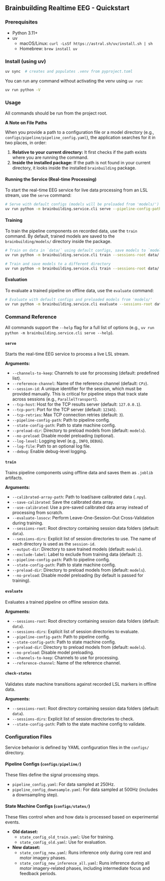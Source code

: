 ## Brainbuilding Realtime EEG - Quickstart

### Prerequisites
- Python 3.11+
- uv
  - macOS/Linux: `curl -LsSf https://astral.sh/uv/install.sh | sh`
  - Homebrew: `brew install uv`

### Install (using uv)
```bash
uv sync  # creates and populates .venv from pyproject.toml
```

You can run any command without activating the venv using `uv run`:
```bash
uv run python -V
```


### Usage

All commands should be run from the project root.

**A Note on File Paths**

When you provide a path to a configuration file or a model directory (e.g., `configs/pipeline/pipeline_config.yaml`), the application searches for it in two places, in order:

1.  **Relative to your current directory:** It first checks if the path exists where you are running the command.
2.  **Inside the installed package:** If the path is not found in your current directory, it looks inside the installed `brainbuilding` package.

#### Running the Service (Real-time Processing)

To start the real-time EEG service for live data processing from an LSL stream, use the `serve` command:

```bash
# Serve with default configs (models will be preloaded from 'models/')
uv run python -m brainbuilding.service.cli serve --pipeline-config-path configs/pipeline/pipeline_config.yaml --state-config-path configs/states/state_config_new.yaml
```

#### Training

To train the pipeline components on recorded data, use the `train` command. By default, trained models are saved to the `brainbuilding/models/` directory inside the package.

```bash
# Train on data in `data/` using default configs, save models to `models/`
uv run python -m brainbuilding.service.cli train --sessions-root data/ --pipeline-config-path configs/pipeline/pipeline_config.yaml --state-config-path configs/states/state_config_old_train.yaml

# Train and save models to a different directory
uv run python -m brainbuilding.service.cli train --sessions-root data/ --output-dir my-trained-models/ --pipeline-config-path configs/pipeline/pipeline_config.yaml --state-config-path configs/states/state_config_old_train.yaml
```

#### Evaluation

To evaluate a trained pipeline on offline data, use the `evaluate` command:

```bash
# Evaluate with default configs and preloaded models from 'models/'
uv run python -m brainbuilding.service.cli evaluate --sessions-root data/ --pipeline-config-path configs/pipeline/pipeline_config.yaml --state-config-path configs/states/state_config_new.yaml
```

### Command Reference

All commands support the `--help` flag for a full list of options (e.g., `uv run python -m brainbuilding.service.cli serve --help`).

#### `serve`

Starts the real-time EEG service to process a live LSL stream.

**Arguments:**
-   `--channels-to-keep`: Channels to use for processing (default: predefined list).
-   `--reference-channel`: Name of the reference channel (default: `CPz`).
-   `--session-id`: A unique identifier for the session, which must be provided manually. This is critical for pipeline steps that track state across sessions (e.g., `ParallelTransport`).
-   `--tcp-host`: Host for the TCP results server (default: `127.0.0.1`).
-   `--tcp-port`: Port for the TCP server (default: `12345`).
-   `--tcp-retries`: Max TCP connection retries (default: `3`).
-   `--pipeline-config-path`: Path to pipeline config.
-   `--state-config-path`: Path to state machine config.
-   `--preload-dir`: Directory to preload models from (default: `models`).
-   `--no-preload`: Disable model preloading (optional).
-   `--log-level`: Logging level (e.g., `INFO`, `DEBUG`).
-   `--log-file`: Path to an optional log file.
-   `--debug`: Enable debug-level logging.

#### `train`

Trains pipeline components using offline data and saves them as `.joblib` artifacts.

**Arguments:**
-   `--calibrated-array-path`: Path to load/save calibrated data (`.npy`).
-   `--save-calibrated`: Save the calibrated data array.
-   `--use-calibrated`: Use a pre-saved calibrated data array instead of processing from scratch.
-   `--evaluate-losocv`: Perform Leave-One-Session-Out Cross-Validation during training.
-   `--sessions-root`: Root directory containing session data folders (default: `data`).
-   `--sessions-dirs`: Explicit list of session directories to use. The name of each directory is used as the `session-id`.
-   `--output-dir`: Directory to save trained models (default: `models`).
-   `--exclude-label`: Label to exclude from training data (default: `2`).
-   `--pipeline-config-path`: Path to pipeline config.
-   `--state-config-path`: Path to state machine config.
-   `--preload-dir`: Directory to preload models from (default: `models`).
-   `--no-preload`: Disable model preloading (by default is passed for training).

#### `evaluate`

Evaluates a trained pipeline on offline session data.

**Arguments:**
-   `--sessions-root`: Root directory containing session data folders (default: `data`).
-   `--sessions-dirs`: Explicit list of session directories to evaluate.
-   `--pipeline-config-path`: Path to pipeline config.
-   `--state-config-path`: Path to state machine config.
-   `--preload-dir`: Directory to preload models from (default: `models`).
-   `--no-preload`: Disable model preloading.
-   `--channels-to-keep`: Channels to use for processing.
-   `--reference-channel`: Name of the reference channel.

#### `check-states`

Validates state machine transitions against recorded LSL markers in offline data.

**Arguments:**
-   `--sessions-root`: Root directory containing session data folders (default: `data`).
-   `--sessions-dirs`: Explicit list of session directories to check.
-   `--state-config-path`: Path to the state machine config to validate.

### Configuration Files

Service behavior is defined by YAML configuration files in the `configs/` directory.

#### Pipeline Configs (`configs/pipeline/`)

These files define the signal processing steps.

-   `pipeline_config.yaml`: For data sampled at 250Hz.
-   `pipeline_config_downsample.yaml`: For data sampled at 500Hz (includes a downsampling step).

#### State Machine Configs (`configs/states/`)

These files control when and how data is processed based on experimental events.

-   **Old dataset:**
    -   `state_config_old_train.yaml`: Use for training.
    -   `state_config_old.yaml`: Use for evaluation.
-   **New dataset:**
    -   `state_config_new.yaml`: Runs inference only during core rest and motor imagery phases.
    -   `state_config_new_inference_all.yaml`: Runs inference during all motor imagery-related phases, including intermediate focus and feedback periods.



